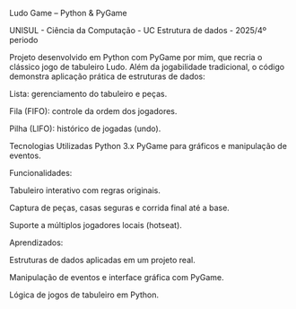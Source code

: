 Ludo Game – Python & PyGame

UNISUL - Ciência da Computação - UC Estrutura de dados - 2025/4º periodo

Projeto desenvolvido em Python com PyGame por mim, que recria o clássico jogo de tabuleiro Ludo.
Além da jogabilidade tradicional, o código demonstra aplicação prática de estruturas de dados:

Lista: gerenciamento do tabuleiro e peças.

Fila (FIFO): controle da ordem dos jogadores.

Pilha (LIFO): histórico de jogadas (undo).

Tecnologias Utilizadas
Python 3.x
PyGame para gráficos e manipulação de eventos.
 
 Funcionalidades:

Tabuleiro interativo com regras originais.

Captura de peças, casas seguras e corrida final até a base.

Suporte a múltiplos jogadores locais (hotseat).

 Aprendizados:

Estruturas de dados aplicadas em um projeto real.

Manipulação de eventos e interface gráfica com PyGame.

Lógica de jogos de tabuleiro em Python.
